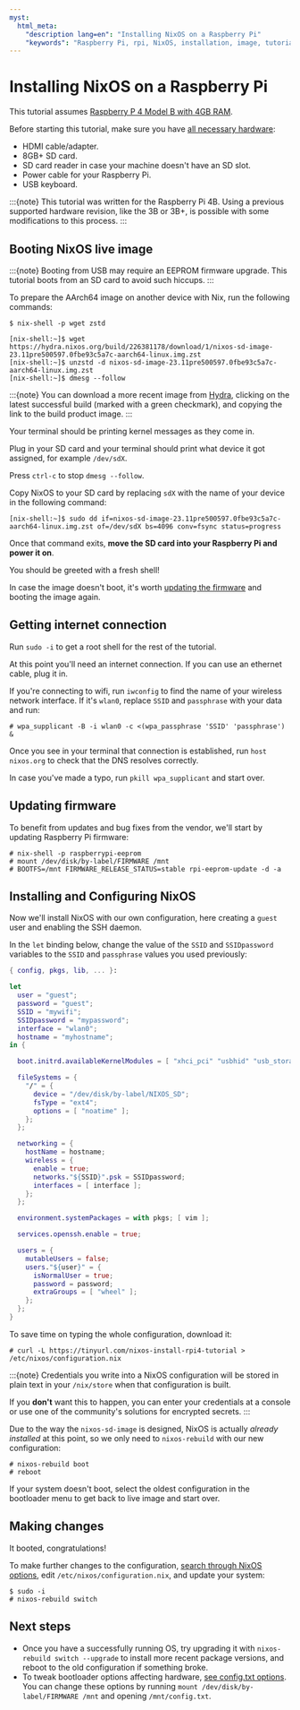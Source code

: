 ```yaml
---
myst:
  html_meta:
    "description lang=en": "Installing NixOS on a Raspberry Pi"
    "keywords": "Raspberry Pi, rpi, NixOS, installation, image, tutorial"
---
```



# Installing NixOS on a Raspberry Pi

This tutorial assumes [Raspberry P 4 Model B with 4GB RAM](https://www.raspberrypi.org/products/raspberry-pi-4-model-b/).

Before starting this tutorial, make sure you have
[all necessary hardware](https://projects.raspberrypi.org/en/projects/raspberry-pi-setting-up/1):

- HDMI cable/adapter.
- 8GB+ SD card.
- SD card reader in case your machine doesn't have an SD slot.
- Power cable for your Raspberry Pi.
- USB keyboard.

:::{note}
This tutorial was written for the Raspberry Pi 4B. Using a previous supported hardware revision, like the 3B or 3B+, is possible with some modifications to this process.
:::

## Booting NixOS live image

:::{note}
Booting from USB may require an EEPROM firmware upgrade. This tutorial boots from an SD card to avoid such hiccups.
:::

To prepare the AArch64 image on another device with Nix, run the following commands:

```shell-session
$ nix-shell -p wget zstd

[nix-shell:~]$ wget https://hydra.nixos.org/build/226381178/download/1/nixos-sd-image-23.11pre500597.0fbe93c5a7c-aarch64-linux.img.zst
[nix-shell:~]$ unzstd -d nixos-sd-image-23.11pre500597.0fbe93c5a7c-aarch64-linux.img.zst
[nix-shell:~]$ dmesg --follow
```

:::{note}
You can download a more recent image from [Hydra](https://hydra.nixos.org/job/nixos/trunk-combined/nixos.sd_image.aarch64-linux),
clicking on the latest successful build (marked with a green checkmark), and copying the link to the build product image.
:::

Your terminal should be printing kernel messages as they come in.

Plug in your SD card and your terminal should print what device it got assigned, for example `/dev/sdX`.

Press `ctrl-c` to stop `dmesg --follow`.

Copy NixOS to your SD card by replacing `sdX` with the name of your device in the following command:

```console
[nix-shell:~]$ sudo dd if=nixos-sd-image-23.11pre500597.0fbe93c5a7c-aarch64-linux.img.zst of=/dev/sdX bs=4096 conv=fsync status=progress
```

Once that command exits, **move the SD card into your Raspberry Pi and power it on**.

You should be greeted with a fresh shell!

In case the image doesn't boot, it's worth [updating the firmware](https://www.raspberrypi.org/documentation/computers/raspberry-pi.html#updating-the-bootloader) and booting the image again.

## Getting internet connection

Run `sudo -i` to get a root shell for the rest of the tutorial.

At this point you'll need an internet connection. If you can use an ethernet cable, plug it in.

If you're connecting to wifi, run `iwconfig` to find the name of your wireless network interface. If it's `wlan0`, replace `SSID` and `passphrase` with your data and run:

```shell-session
# wpa_supplicant -B -i wlan0 -c <(wpa_passphrase 'SSID' 'passphrase') &
```

Once you see in your terminal that connection is established, run `host nixos.org` to check that the DNS resolves correctly.

In case you've made a typo, run `pkill wpa_supplicant` and start over.

## Updating firmware

To benefit from updates and bug fixes from the vendor, we'll start by updating Raspberry Pi firmware:

```shell-session
# nix-shell -p raspberrypi-eeprom
# mount /dev/disk/by-label/FIRMWARE /mnt
# BOOTFS=/mnt FIRMWARE_RELEASE_STATUS=stable rpi-eeprom-update -d -a
```

## Installing and Configuring NixOS
Now we'll install NixOS with our own configuration, here creating a `guest` user and enabling the SSH daemon.

In the `let` binding below, change the value of the `SSID` and `SSIDpassword` variables to the `SSID` and `passphrase` values you used previously:

```nix
{ config, pkgs, lib, ... }:

let
  user = "guest";
  password = "guest";
  SSID = "mywifi";
  SSIDpassword = "mypassword";
  interface = "wlan0";
  hostname = "myhostname";
in {

  boot.initrd.availableKernelModules = [ "xhci_pci" "usbhid" "usb_storage" ];

  fileSystems = {
    "/" = {
      device = "/dev/disk/by-label/NIXOS_SD";
      fsType = "ext4";
      options = [ "noatime" ];
    };
  };

  networking = {
    hostName = hostname;
    wireless = {
      enable = true;
      networks."${SSID}".psk = SSIDpassword;
      interfaces = [ interface ];
    };
  };

  environment.systemPackages = with pkgs; [ vim ];

  services.openssh.enable = true;

  users = {
    mutableUsers = false;
    users."${user}" = {
      isNormalUser = true;
      password = password;
      extraGroups = [ "wheel" ];
    };
  };
}
```

To save time on typing the whole configuration, download it:

```shell-session
# curl -L https://tinyurl.com/nixos-install-rpi4-tutorial > /etc/nixos/configuration.nix
```

:::{note}
Credentials you write into a NixOS configuration will be stored in plain text in your `/nix/store` when that configuration is built.

If you **don't** want this to happen, you can enter your credentials at a console or use one of the community's solutions for encrypted secrets.
:::

Due to the way the `nixos-sd-image` is designed, NixOS is actually *already installed* at this point, so we only need to `nixos-rebuild` with our new configuration:

```shell-session
# nixos-rebuild boot
# reboot
```

If your system doesn't boot, select the oldest configuration in the bootloader menu to get back to live image and start over.

## Making changes

It booted, congratulations!

To make further changes to the configuration, [search through NixOS options](https://search.nixos.org/options),
edit `/etc/nixos/configuration.nix`, and update your system:

```shell-session
$ sudo -i
# nixos-rebuild switch
```

## Next steps

- Once you have a successfully running OS, try upgrading it with `nixos-rebuild switch --upgrade` to install more recent package versions, and reboot to the old configuration if something broke.
- To tweak bootloader options affecting hardware, [see config.txt options](https://www.raspberrypi.org/documentation/configuration/config-txt/). You can change these options by running `mount /dev/disk/by-label/FIRMWARE /mnt` and opening `/mnt/config.txt`.
